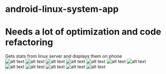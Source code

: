 # android-linux-system-app 

# Needs a lot of optimization and code refactoring

Gets stats from linux server and displays them on phone
<br>
![alt text](https://raw.githubusercontent.com/KonstantinIV/android-linux-system-app/master/Android%20app/examples/Capture%201.PNG )
![alt text](https://raw.githubusercontent.com/KonstantinIV/android-linux-system-app/master/Android%20app/examples/Capture%202.PNG )
![alt text](https://raw.githubusercontent.com/KonstantinIV/android-linux-system-app/master/Android%20app/examples/Capture%203.PNG )
![alt text](https://raw.githubusercontent.com/KonstantinIV/android-linux-system-app/master/Android%20app/examples/Capture%204.PNG )
![alt text](https://raw.githubusercontent.com/KonstantinIV/android-linux-system-app/master/Android%20app/examples/Capture%205.PNG )
![alt text](https://raw.githubusercontent.com/KonstantinIV/android-linux-system-app/master/Android%20app/examples/Capture%206.PNG )
![alt text](https://raw.githubusercontent.com/KonstantinIV/android-linux-system-app/master/Android%20app/examples/Capture%207.PNG )
![alt text](https://raw.githubusercontent.com/KonstantinIV/android-linux-system-app/master/Android%20app/examples/Capture%208.PNG )
![alt text](https://raw.githubusercontent.com/KonstantinIV/android-linux-system-app/master/Android%20app/examples/Capture%209.PNG )
![alt text](https://raw.githubusercontent.com/KonstantinIV/android-linux-system-app/master/Android%20app/examples/Capture%2010.PNG )
![alt text](https://raw.githubusercontent.com/KonstantinIV/android-linux-system-app/master/Android%20app/examples/Capture%2011.PNG )
![alt text](https://raw.githubusercontent.com/KonstantinIV/android-linux-system-app/master/Android%20app/examples/Capture%2012.PNG )

